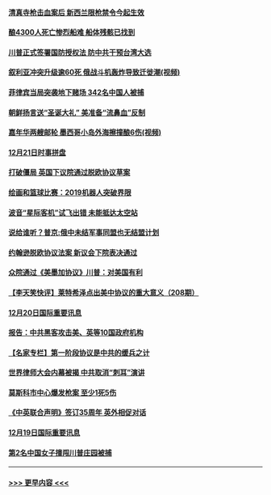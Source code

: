 #### [清真寺枪击血案后 新西兰限枪禁令今起生效](../pages/prog202/a102734655.md?t=12220101) 
#### [酿4300人死亡惨烈船难 船体残骸已找到](../pages/prog202/a102734585.md?t=12220101) 
#### [川普正式签署国防授权法 防中共干预台湾大选](../pages/prog202/a102734587.md?t=12220101) 
#### [叙利亚冲突升级逾60死 俄战斗机轰炸导致迁徙潮(视频)](../pages/prog202/a102734403.md?t=12220101) 
#### [菲律宾当局突袭地下赌场 342名中国人被捕](../pages/prog202/a102734392.md?t=12220101) 
#### [朝鲜扬言送“圣诞大礼” 美准备“流鼻血”反制](../pages/prog202/a102734387.md?t=12220101) 
#### [嘉年华两艘邮轮 墨西哥小岛外海擦撞酿6伤(视频)](../pages/prog202/a102734357.md?t=12220101) 
#### [12月21日时事拼盘](../pages/prog202/a102734213.md?t=12220101) 
#### [打破僵局 英国下议院通过脱欧协议草案](../pages/prog202/a102734197.md?t=12220101) 
#### [绘画和篮球比赛：2019机器人突破界限](../pages/prog202/a102734175.md?t=12220101) 
#### [波音“星际客机”试飞出错 未能抵达太空站](../pages/prog202/a102734149.md?t=12220101) 
#### [说给谁听？普京:俄中未结军事同盟也无结盟计划](../pages/prog202/a102734128.md?t=12220101) 
#### [约翰逊脱欧协议法案 新议会下院表决通过](../pages/prog202/a102734008.md?t=12220101) 
#### [众院通过《美墨加协议》川普：对美国有利](../pages/prog202/a102733996.md?t=12220101) 
#### [【李天笑快评】莱特希泽点出美中协议的重大意义（208期）](../pages/prog202/a102733955.md?t=12220101) 
#### [12月20日国际重要讯息](../pages/prog202/a102733811.md?t=12220101) 
#### [报告：中共黑客攻击美、英等10国政府机构](../pages/prog202/a102733695.md?t=12220101) 
#### [【名家专栏】第一阶段协议是中共的缓兵之计](../pages/prog202/a102733104.md?t=12220101) 
#### [世界律师大会内幕被揭 中共取消“刺耳”演讲](../pages/prog202/a102733621.md?t=12220101) 
#### [莫斯科市中心爆发枪案 至少1死5伤](../pages/prog202/a102733367.md?t=12220101) 
#### [《中英联合声明》签订35周年 英外相促对话](../pages/prog202/a102733192.md?t=12220101) 
#### [12月19日国际重要讯息](../pages/prog202/a102732934.md?t=12220101) 
#### [第2名中国女子擅闯川普庄园被捕](../pages/prog202/a102732884.md?t=12220101) 

----
#### [ >>> 更早内容 <<< ](../indexes/prog202-earlier.md)
